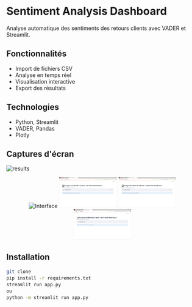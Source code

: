 # Sentiment Analysis Dashboard

Analyse automatique des sentiments des retours clients avec VADER et Streamlit.

## Fonctionnalités
- Import de fichiers CSV
- Analyse en temps réel
- Visualisation interactive
- Export des résultats

## Technologies
- Python, Streamlit
- VADER, Pandas
- Plotly

## Captures d'écran
![results](https://github.com/user-attachments/assets/2e133b13-eac0-4907-a85a-4609a900f8ab)
<div align="center">
  <img src="./screenshots/dashboard.png" width="30%" alt="Interface">
  <img src="./screenshots/result1.png" width="30%" alt="Résultat 1">
  <img src="./screenshots/result2.png" width="30%" alt="Résultat 2">
  <img src="./screenshots/result3.png" width="30%" alt="Résultat 3">
</div>

## Installation
```bash
git clone 
pip install -r requirements.txt
streamlit run app.py
ou
python -m streamlit run app.py



